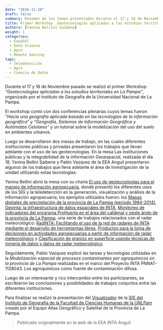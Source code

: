 ```yaml
---
date: "2016-11-20"
draft: false
summary: Resumen de los temas presentados Durante el 17 y 18 de Noviembre pasado se realizó el primer Workshop “Geotecnologías aplicadas a los estudios territoriales en La Pampa, organizado por el Instituto de Geografía de la Universidad Nacional de La Pampa. 
title: Primer Workshop _Geotecnologías aplicadas a los estudios territoriales en La Pampa_
authors: [Yanina Bellini Saibene]
weight: 1
categories:
  - Español
  - Data Science
  - Agro
  - Remote Sensing
tags: 
  - Teledetección
  - Agro
  - Ciencia de Datos
---
```


Durante el 17 y 18 de Noviembre pasado se realizó el primer Workshop _“Geotecnologías aplicadas a los estudios territoriales en La Pampa"_, organizado por el Instituto de Geografía de la Universidad Nacional de La Pampa. 

El workshop contó con dos conferencias plenarias cuyos temas fueron _“Hacia una geografía aplicada basada en las tecnologías de la información geográfica”_ y _“Geografía, Sistemas de Información Geográfica y Autómatas Celulares”_ y un tutorial sobre la modelización del uso del suelo en ambientes urbanos.  

Luego se desarrollaron dos mesas de trabajo, en las cuales diferentes instituciones públicas y privadas presentaron los trabajos que llevan adelante con el uso de las geotecnologías.  En la mesa Las instituciones públicas y la integrabilidad de la información Geoespacial, realizada el día 18, Yanina Bellini Saibene y Pablo Vazquez de la EEA Anguil presentaron algunos de los trabajos que lleva adelante el área de Investigación de la unidad utilizando estas tecnologías:

Yanina Bellini abrió la mesa con su charla [El uso de geotecnologías para el manejo de información agropecuaria](/talk/unlpam_2016/), donde presentó los diferentes usos de los SIG y la teledetección en la generación, visualización y análisis de la información agropecuaria; los ejemplos utilizados fueron: los [Mapas digitales de precipitación de la provincia de La Pampa (período 1984-2014)](http://inta.gob.ar/documentos/mapas-digitales-de-precipitacion-de-la-provincia-de-la-pampa-periodo-1984-2014), [Geointa: la infraestructura de datos espaciales de INTA](http://inta.gob.ar/documentos/geointa-compartiendo-datos-por-medio-de-la-infraestructura-de-datos-espaciales-del-inta), [Monitoreo de indicadores del programa ProHuerta en el área del caldenal y oeste árido de la provincia de La Pampa](http://inta.gob.ar/documentos/monitoreo-de-indicadores-del-programa-prohuerta-en-el-area-del-caldenal-y-oeste-arido-de-la-provincia-de-la-pampa), una serie de trabajos relacionados con el radar meteorológico: [RadINTA: Facilitando el uso de la red de radares de INTA mediante el desarrollo de herramientas libres](http://inta.gob.ar/documentos/radinta-facilitando-el-uso-de-la-red-de-radares-de-inta-mediante-el-desarrollo-de-herramientas-libres), [Productos para la toma de decisiones en actividades agropecuarias a partir de información de radar meteorológico](http://inta.gob.ar/documentos/productos-para-la-toma-de-decisiones-en-actividades-agropecuarias-a-partir-de-informacion-de-radar-meteorologico) y [Clasificación de granizo en superficie usando técnicas de minería de datos y datos de radar meteorológico](http://inta.gob.ar/documentos/clasificacion-de-granizo-en-superficie-usando-tecnicas-de-mineria-de-datos-y-datos-de-radar-meteorologico).

Seguidamente, Pablo Vazquez explicó las tareas y tecnologías utilizadas en la _Modelización espacial de procesos contaminantes por agroquímicos en la provincia de La Pampa_ realizadas en el marco del Proyecto INTA PNNAT-1128043.  Los agroquímicos como fuente de contaminación difusa.

Luego de un interesante y rico intercambio entre los participantes, se escribieron las conclusiones y posibilidades de trabajos conjuntos entre las diferentes instituciones.

Para finalizar se realizó la presentación del [Visualizador](https://qgiscloud.com/IDEIGUNLPam/IDEIGUNLPAM) de la [IDE del Instituto de Geografía de la Facultad de Ciencias Humanas de la UNLPam](http://www.humanas.unlpam.edu.ar/…/Geogra…/WPIGeografia.html) creado por el Equipo Atlas Geográfico y Satelital de la Provincia de La Pampa.


> Publicado originalmente en la web de la EEA INTA Anguil
